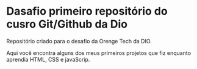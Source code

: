 # Dasafio primeiro repositório do cusro Git/Github da Dio
Repositório criado para o desafio da Orenge Tech da DIO.

Aqui você encontra alguns dos meus primeiros projetos que fiz enquanto aprendia HTML, CSS e javaScrip.
